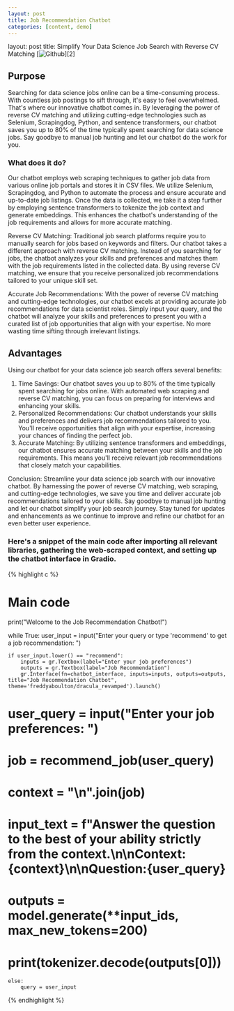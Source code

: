 ```yaml
---
layout: post
title: Job Recommendation Chatbot 
categories: [content, demo]
---
```

layout: post
title: Simplify Your Data Science Job Search with Reverse CV Matching
[![Github][2.2]][2]

[2.2]:(https://github.com/joycechungyt/Job-Recommendation-Chatbot)

## Purpose
Searching for data science jobs online can be a time-consuming process. With countless job postings to sift through, it's easy to feel overwhelmed. That's where our innovative chatbot comes in. By leveraging the power of reverse CV matching and utilizing cutting-edge technologies such as Selenium, Scrapingdog, Python, and sentence transformers, our chatbot saves you up to 80% of the time typically spent searching for data science jobs. Say goodbye to manual job hunting and let our chatbot do the work for you.

### What does it do? 
Our chatbot employs web scraping techniques to gather job data from various online job portals and stores it in CSV files. We utilize Selenium, Scrapingdog, and Python to automate the process and ensure accurate and up-to-date job listings. Once the data is collected, we take it a step further by employing sentence transformers to tokenize the job context and generate embeddings. This enhances the chatbot's understanding of the job requirements and allows for more accurate matching.

Reverse CV Matching:
Traditional job search platforms require you to manually search for jobs based on keywords and filters. Our chatbot takes a different approach with reverse CV matching. Instead of you searching for jobs, the chatbot analyzes your skills and preferences and matches them with the job requirements listed in the collected data. By using reverse CV matching, we ensure that you receive personalized job recommendations tailored to your unique skill set.

Accurate Job Recommendations:
With the power of reverse CV matching and cutting-edge technologies, our chatbot excels at providing accurate job recommendations for data scientist roles. Simply input your query, and the chatbot will analyze your skills and preferences to present you with a curated list of job opportunities that align with your expertise. No more wasting time sifting through irrelevant listings.

## Advantages
Using our chatbot for your data science job search offers several benefits:

1. Time Savings: Our chatbot saves you up to 80% of the time typically spent searching for jobs online. With automated web scraping and reverse CV matching, you can focus on preparing for interviews and enhancing your skills.
2. Personalized Recommendations: Our chatbot understands your skills and preferences and delivers job recommendations tailored to you. You'll receive opportunities that align with your expertise, increasing your chances of finding the perfect job.
3. Accurate Matching: By utilizing sentence transformers and embeddings, our chatbot ensures accurate matching between your skills and the job requirements. This means you'll receive relevant job recommendations that closely match your capabilities.

Conclusion:
Streamline your data science job search with our innovative chatbot. By harnessing the power of reverse CV matching, web scraping, and cutting-edge technologies, we save you time and deliver accurate job recommendations tailored to your skills. Say goodbye to manual job hunting and let our chatbot simplify your job search journey. Stay tuned for updates and enhancements as we continue to improve and refine our chatbot for an even better user experience.

### Here's a snippet of the main code after importing all relevant libraries, gathering the web-scraped context, and setting up the chatbot interface in Gradio. 

{% highlight c %}
# Main code
print("Welcome to the Job Recommendation Chatbot!")

while True:
    user_input = input("Enter your query or type 'recommend' to get a job recommendation: ")

    if user_input.lower() == "recommend":
        inputs = gr.Textbox(label="Enter your job preferences")
        outputs = gr.Textbox(label="Job Recommendation")
        gr.Interface(fn=chatbot_interface, inputs=inputs, outputs=outputs, title="Job Recommendation Chatbot", theme='freddyaboulton/dracula_revamped').launch()

# user_query = input("Enter your job preferences: ")
#         job = recommend_job(user_query)
#         context = "\n".join(job)

#         input_text = f"Answer the question to the best of your ability strictly from the context.\n\nContext:{context}\n\nQuestion:{user_query}
#         outputs = model.generate(**input_ids, max_new_tokens=200)
#         print(tokenizer.decode(outputs[0]))
    else:
        query = user_input
{% endhighlight %}
